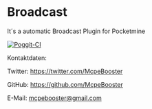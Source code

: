 # Broadcast
It´s a automatic Broadcast Plugin for Pocketmine

[![Poggit-CI](https://poggit.pmmp.io/ci.badge/McpeBooster/Broadcast/Broadcast+-+McpeBooster)](https://poggit.pmmp.io/ci/McpeBooster/Broadcast/Broadcast+-+McpeBooster)

Kontaktdaten:

Twitter: https://twitter.com/McpeBooster

GitHub: https://github.com/McpeBooster

E-Mail: mcpebooster@gmail.com
